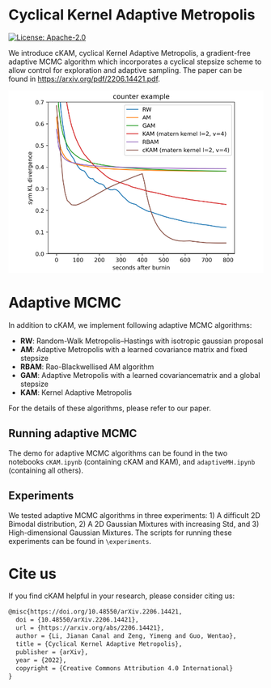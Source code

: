 # Cyclical Kernel Adaptive Metropolis

[![License: Apache-2.0](https://img.shields.io/badge/License-Apache-2.svg)](https://opensource.org/licenses/Apache-2.0)

We introduce cKAM, cyclical Kernel Adaptive Metropolis, a gradient-free adaptive MCMC algorithm which incorporates a cyclical stepsize scheme to allow control for exploration and adaptive sampling. The paper can be found in https://arxiv.org/pdf/2206.14421.pdf.

![cKAM](cKAM.png "Title") 

# Adaptive MCMC
In addition to cKAM, we implement following adaptive MCMC algorithms:
- **RW**: Random-Walk Metropolis–Hastings with isotropic gaussian proposal
- **AM**: Adaptive Metropolis with a learned covariance matrix and fixed stepsize
- **RBAM**: Rao-Blackwellised AM algorithm
- **GAM**: Adaptive Metropolis with a learned covariancematrix and a global stepsize
- **KAM**: Kernel Adaptive Metropolis

For the details of these algorithms, please refer to our paper. 

## Running adaptive MCMC
The demo for adaptive MCMC algorithms can be found in the two notebooks `cKAM.ipynb` (containing cKAM and KAM), and `adaptiveMH.ipynb` (containing all others).

## Experiments
We tested adaptive MCMC algorithms in three experiments: 1) A difficult 2D Bimodal distribution, 2) A 2D Gaussian Mixtures with increasing Std, and 3)  High-dimensional Gaussian Mixtures. The scripts for running these experiments can be found in `\experiments`.

# Cite us

If you find cKAM helpful in your research, please consider citing us:

    @misc{https://doi.org/10.48550/arXiv.2206.14421,
      doi = {10.48550/arXiv.2206.14421},
      url = {https://arxiv.org/abs/2206.14421},
      author = {Li, Jianan Canal and Zeng, Yimeng and Guo, Wentao},
      title = {Cyclical Kernel Adaptive Metropolis},
      publisher = {arXiv},
      year = {2022},
      copyright = {Creative Commons Attribution 4.0 International}
    }
    